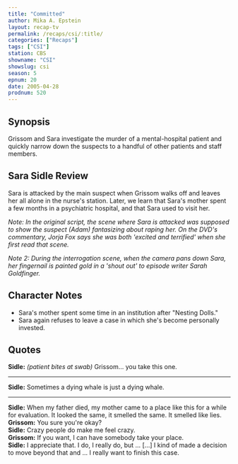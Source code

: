 ```yaml
---
title: "Committed"
author: Mika A. Epstein
layout: recap-tv
permalink: /recaps/csi/:title/
categories: ["Recaps"]
tags: ["CSI"]
station: CBS
showname: "CSI"
showslug: csi
season: 5  
epnum: 20
date: 2005-04-28
prodnum: 520
---
```


## Synopsis

Grissom and Sara investigate the murder of a mental-hospital patient and quickly narrow down the suspects to a handful of other patients and staff members.

## Sara Sidle Review

Sara is attacked by the main suspect when Grissom walks off and leaves her all alone in the nurse's station. Later, we learn that Sara's mother spent a few months in a psychiatric hospital, and that Sara used to visit her.

_Note: In the original script, the scene where Sara is attacked was supposed to show the suspect (Adam) fantasizing about raping her. On the DVD's commentary, Jorja Fox says she was both 'excited and terrified' when she first read that scene._

_Note 2: During the interrogation scene, when the camera pans down Sara, her fingernail is painted gold in a 'shout out' to episode writer Sarah Goldfinger._

## Character Notes

* Sara's mother spent some time in an institution after "Nesting Dolls."  
* Sara again refuses to leave a case in which she's become personally invested.

## Quotes

**Sidle:** _(patient bites at swab)_ Grissom... you take this one.  

- - -

**Sidle:** Sometimes a dying whale is just a dying whale.
  

- - -

**Sidle:** When my father died, my mother came to a place like this for a while for evaluation. It looked the same, it smelled the same. It smelled like lies.  
**Grissom:** You sure you're okay?  
**Sidle:** Crazy people do make me feel crazy.  
**Grissom:** If you want, I can have somebody take your place.  
**Sidle:** I appreciate that. I do, I really do, but ... [...] I kind of made a decision to move beyond that and ... I really want to finish this case.